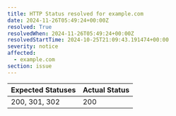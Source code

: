 ```yaml
---
title: HTTP Status resolved for example.com
date: 2024-11-26T05:49:24+00:00Z
resolved: True
resolvedWhen: 2024-11-26T05:49:24+00:00Z
resolvedStartTime: 2024-10-25T21:09:43.191474+00:00
severity: notice
affected:
  - example.com
section: issue
---
```


| Expected Statuses | Actual Status  |
|-------------------|----------------|
| 200, 301, 302 | 200 |
